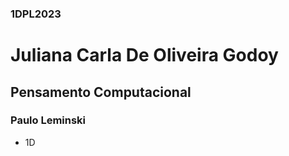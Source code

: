 ###   1DPL2023
#  Juliana Carla De Oliveira Godoy
##  Pensamento Computacional 
###   Paulo Leminski
- 1D
